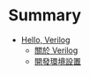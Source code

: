 # Summary

* [Hello, Verilog](chapter1/chapter1.md)
   * [關於 Verilog](chapter1/1_Verilog.md)
   * [開發環境設置](chapter1/2_Environment.md)

